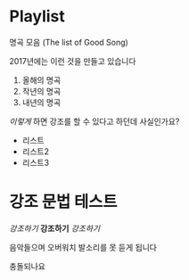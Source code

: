 # Playlist
명곡 모음 (The list of Good Song)

2017년에는 이런 것을 만들고 있습니다

1. 올해의 명곡
2. 작년의 명곡
3. 내년의 명곡

*이렇게* 하면 강조를 할 수 있다고 하던데 사실인가요?

- 리스트
- 리스트2
- 리스트3

# 강조 문법 테스트
_강조하기_ __강조하기__ *강조하기*

음악들으며 오버워치
발소리를 못 듣게 됩니다

충돌되나요